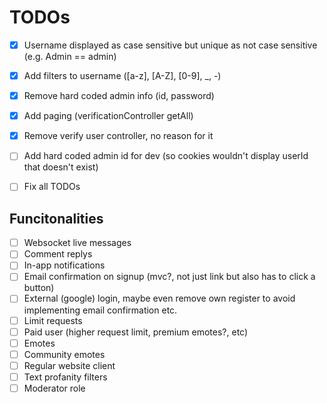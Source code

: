 # TODOs

- [X] Username displayed as case sensitive but unique as not case sensitive (e.g. Admin == admin)
- [X] Add filters to username ([a-z], [A-Z], [0-9], _, -)
- [X] Remove hard coded admin info (id, password)
- [X] Add paging (verificationController getAll)
- [X] Remove verify user controller, no reason for it
- [ ] Add hard coded admin id for dev (so cookies wouldn't display userId that doesn't exist)

- [ ] Fix all TODOs

## Funcitonalities
- [ ] Websocket live messages
- [ ] Comment replys
- [ ] In-app notifications
- [ ] Email confirmation on signup (mvc?, not just link but also has to click a button)
- [ ] External (google) login, maybe even remove own register to avoid implementing email confirmation etc.
- [ ] Limit requests
- [ ] Paid user (higher request limit, premium emotes?, etc)
- [ ] Emotes
- [ ] Community emotes
- [ ] Regular website client
- [ ] Text profanity filters
- [ ] Moderator role
